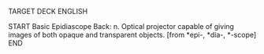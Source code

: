 TARGET DECK
ENGLISH

START
Basic
Epidiascope
Back: n. Optical projector capable of giving images of both opaque and transparent objects. [from *epi-, *dia-, *-scope]
END
